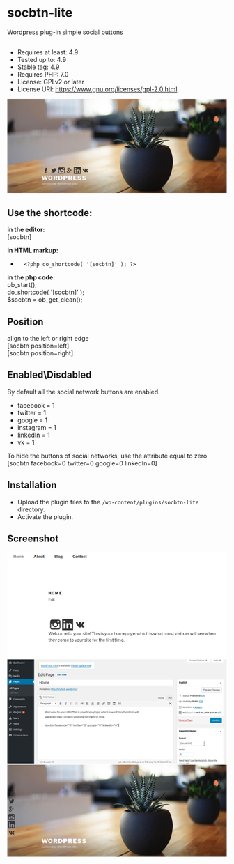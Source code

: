 # socbtn-lite
Wordpress plug-in simple social buttons

## 
* Requires at least: 4.9
* Tested up to: 4.9
* Stable tag: 4.9
* Requires PHP: 7.0
* License: GPLv2 or later
* License URI: https://www.gnu.org/licenses/gpl-2.0.html

![Screen Shot](assets/screen-1.png)

## Use the shortcode:

**in the editor:**<br>
[socbtn]

**in HTML markup:**<br>
*       <?php do_shortcode( '[socbtn]' ); ?>

**in the php code:**<br>
 ob_start();<br>
 do_shortcode( '[socbtn]' );<br>
 $socbtn = ob_get_clean();<br>
 
 
## Position
 align to the left or right edge<br>
   [socbtn position=left]<br>
   [socbtn position=right]<br>

## Enabled\Disdabled
By default all the social network buttons are enabled.

* facebook = 1
* twitter = 1
* google = 1
* instagram = 1
* linkedIn = 1
* vk = 1

To hide the buttons of social networks, use the attribute equal to zero.<br>
[socbtn facebook=0 twitter=0 google=0 linkedIn=0]
            	
## Installation

* Upload the plugin files to the `/wp-content/plugins/socbtn-lite` directory.
* Activate the plugin.

## Screenshot

![in the editor](assets/screen-2.png)
![view in the editor](assets/screen-3.png)
![position left](assets/screenshot-4.png)
